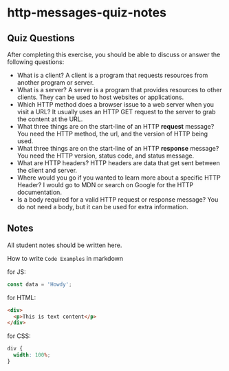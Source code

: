 # http-messages-quiz-notes

## Quiz Questions

After completing this exercise, you should be able to discuss or answer the following questions:

- What is a client?
  A client is a program that requests resources from another program or server.
- What is a server?
  A server is a program that provides resources to other clients. They can be used to host websites or applications.
- Which HTTP method does a browser issue to a web server when you visit a URL?
  It usually uses an HTTP GET request to the server to grab the content at the URL.
- What three things are on the start-line of an HTTP **request** message?
  You need the HTTP method, the url, and the version of HTTP being used.
- What three things are on the start-line of an HTTP **response** message?
  You need the HTTP version, status code, and status message.
- What are HTTP headers?
  HTTP headers are data that get sent between the client and server.
- Where would you go if you wanted to learn more about a specific HTTP Header?
  I would go to MDN or search on Google for the HTTP documentation.
- Is a body required for a valid HTTP request or response message?
  You do not need a body, but it can be used for extra information.

## Notes

All student notes should be written here.

How to write `Code Examples` in markdown

for JS:

```javascript
const data = 'Howdy';
```

for HTML:

```html
<div>
  <p>This is text content</p>
</div>
```

for CSS:

```css
div {
  width: 100%;
}
```
